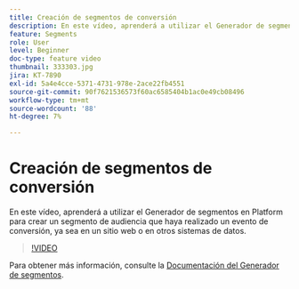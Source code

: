 ```yaml
---
title: Creación de segmentos de conversión
description: En este vídeo, aprenderá a utilizar el Generador de segmentos en Platform para crear un segmento de audiencia que haya realizado un evento de conversión, ya sea en un sitio web o en otros sistemas de datos.
feature: Segments
role: User
level: Beginner
doc-type: feature video
thumbnail: 333303.jpg
jira: KT-7890
exl-id: 5a4e4cce-5371-4731-978e-2ace22fb4551
source-git-commit: 90f7621536573f60ac6585404b1ac0e49cb08496
workflow-type: tm+mt
source-wordcount: '88'
ht-degree: 7%

---
```


# Creación de segmentos de conversión

En este vídeo, aprenderá a utilizar el Generador de segmentos en Platform para crear un segmento de audiencia que haya realizado un evento de conversión, ya sea en un sitio web o en otros sistemas de datos.

>[!VIDEO](https://video.tv.adobe.com/v/333303/?quality=12&learn=on)

Para obtener más información, consulte la [Documentación del Generador de segmentos](https://experienceleague.adobe.com/docs/experience-platform/segmentation/ui/segment-builder.html?lang=es).
